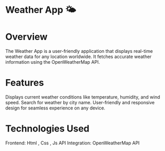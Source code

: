 # Weather App 🌤️
# Overview
The Weather App is a user-friendly application that displays real-time weather data for any location worldwide. It fetches accurate weather information using the OpenWeatherMap API.

# Features
Displays current weather conditions like temperature, humidity, and wind speed.
Search for weather by city name.
User-friendly and responsive design for seamless experience on any device.

# Technologies Used
Frontend: Html , Css , Js
API Integration: OpenWeatherMap API
